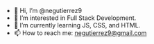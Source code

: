 - 👋 Hi, I’m @negutierrez9
- 👀 I’m interested in Full Stack Development.
- 🌱 I’m currently learning JS, CSS, and HTML. 
- 📫 How to reach me: negutierrez9@gmail.com

<!---
negutierrez9/negutierrez9 is a ✨ special ✨ repository because its `README.md` (this file) appears on your GitHub profile.
You can click the Preview link to take a look at your changes.
--->
